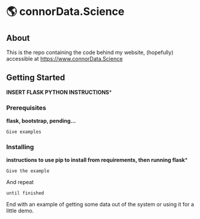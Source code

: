 # 🌎 connorData.Science

## About <a name = "about"></a>

This is the repo containing the code behind my website, (hopefully) accessible at https://www.connorData.Science

## Getting Started <a name = "getting_started"></a>

**INSERT FLASK PYTHON INSTRUCTIONS***

### Prerequisites

**flask, bootstrap, pending...**

```
Give examples
```

### Installing

**instructions to use pip to install from requirements, then running flask***
```
Give the example
```

And repeat

```
until finished
```

End with an example of getting some data out of the system or using it for a little demo.
